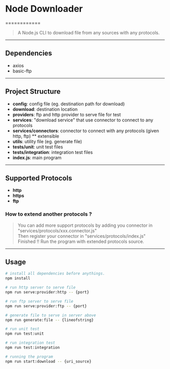# Node Downloader
============
> A Node.js CLI to download file from any sources with any protocols.

----------------------------------------
## Dependencies
* axios
* basic-ftp

----------------------------------------
## Project Structure
* <b>config</b>: config file (eg. destination path for download)
* <b>download</b>: destination location
* <b>providers</b>: ftp and http provider to serve file for test
* <b>services</b>: "download service" that use connector to connect to any protocols
* <b>services/connectors</b>: connector to connect with any protocols (given http, ftp) ** extensible
* <b>utils</b>: utility file (eg. generate file)
* <b>tests/unit</b>: unit test files
* <b>tests/integration</b>: integration test files
* <b>index.js</b>: main program

----------------------------------------
## Supported Protocols
* <b>http</b>
* <b>https</b>
* <b>ftp</b>

### How to extend another protocols ?
> You can add more support protocols by adding you connector in "services/protocols/xxx.connector.js"<br>
> Then register your connector in "services/protocols/index.js"<br>
> Finished !! Run the program with extended protocols source.

----------------------------------------
## Usage

``` bash
# install all dependencies before anythings.
npm install

# run http server to serve file
npm run serve:provider:http -- {port}

# run ftp server to serve file
npm run serve:provider:ftp -- {port}

# generate file to serve in server above
npm run generate:file -- {lineofstring}

# run unit test
npm run test:unit

# run integration test
npm run test:integration

# running the program
npm run start:download -- {uri_source}